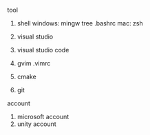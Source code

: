 tool
1. shell
    windows: mingw
        tree
        .bashrc
    mac: zsh

2. visual studio
3. visual studio code
4. gvim
    .vimrc
5. cmake
6. git

account
1. microsoft account
2. unity account
